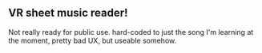 ## VR sheet music reader!
Not really ready for public use. hard-coded to just the song I'm learning at the moment, pretty bad UX, but useable somehow.